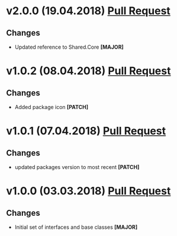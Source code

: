 ﻿# v2.0.0 (19.04.2018) [Pull Request](https://github.com/oskardudycz/GoldenEye/pull/58)

## Changes

* Updated reference to Shared.Core **[MAJOR]**


# v1.0.2 (08.04.2018) [Pull Request](https://github.com/oskardudycz/GoldenEye/pull/54)

## Changes

* Added package icon **[PATCH]**


# v1.0.1 (07.04.2018) [Pull Request](https://github.com/oskardudycz/GoldenEye/pull/53)

## Changes

* updated packages version to most recent **[PATCH]**


# v1.0.0 (03.03.2018) [Pull Request](https://github.com/oskardudycz/GoldenEye/pull/51)

## Changes

* Initial set of interfaces and base classes **[MAJOR]**